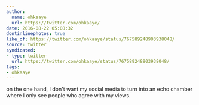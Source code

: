 ```yaml
---
author:
  name: ohkaaye
  url: https://twitter.com/ohkaaye/
date: 2016-08-22 05:08:32
dontinlinephotos: true
like_of: https://twitter.com/ohkaaye/status/767589248903938048/
source: twitter
syndicated:
- type: twitter
  url: https://twitter.com/ohkaaye/status/767589248903938048/
tags:
- ohkaaye
---
```


on the one hand, I don't want my social media to turn into an echo chamber where I only see people who agree with my views.